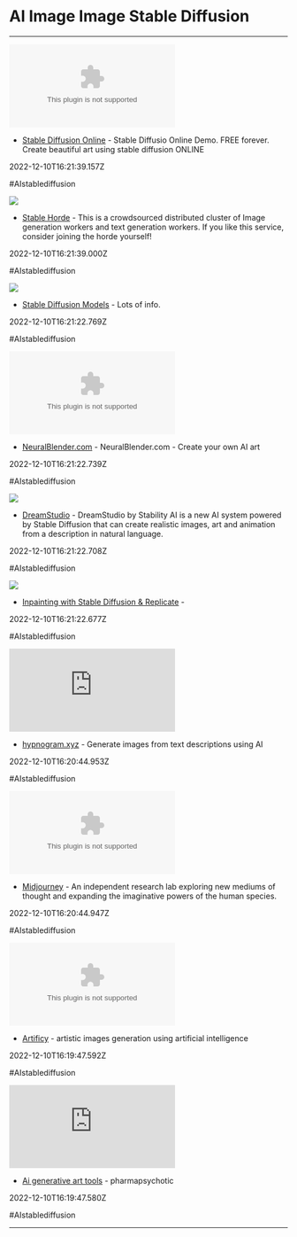 # AI  Image  Image  Stable Diffusion

---

![](https://rdl.ink/render/https%3A%2F%2Fstablediffusionweb.com)

- [Stable Diffusion Online](https://stablediffusionweb.com) - Stable Diffusio Online Demo. FREE forever. Create beautiful art using stable diffusion ONLINE

2022-12-10T16:21:39.157Z

#AIstablediffusion

![](https://rdl.ink/render/https%3A%2F%2Fstablehorde.net)

- [Stable Horde](https://stablehorde.net) - This is a crowdsourced distributed cluster of Image generation workers and text generation workers. If you like this service, consider joining the horde yourself!

2022-12-10T16:21:39.000Z

#AIstablediffusion

![](https://rdl.ink/render/https%3A%2F%2Fcyberes.github.io%2Fstable-diffusion-models)

- [Stable Diffusion Models](https://cyberes.github.io/stable-diffusion-models) - Lots of info.

2022-12-10T16:21:22.769Z

#AIstablediffusion

![](https://rdl.ink/render/https%3A%2F%2Fneuralblender.com)

- [NeuralBlender.com](https://neuralblender.com) - NeuralBlender.com - Create your own AI art

2022-12-10T16:21:22.739Z

#AIstablediffusion

![](https://rdl.ink/render/https%3A%2F%2Fstabilityai.us.auth0.com%2Fu%2Flogin%3Fstate%3DhKFo2SA4SzVNQ054M0dNMFhhZkpDSzNtWlBoUnBTLUw2R244Q6Fur3VuaXZlcnNhbC1sb2dpbqN0aWTZIDNJS2R4RUxzQ1RrLS1aQlBKWjVpYVpjcnE1V2Zzc0tGo2NpZNkgS3ZZWkpLU2htVW9PalhwY2xRbEtZVXh1Y0FWZXNsSE4)

- [DreamStudio](https://stabilityai.us.auth0.com/u/login?state=hKFo2SA4SzVNQ054M0dNMFhhZkpDSzNtWlBoUnBTLUw2R244Q6Fur3VuaXZlcnNhbC1sb2dpbqN0aWTZIDNJS2R4RUxzQ1RrLS1aQlBKWjVpYVpjcnE1V2Zzc0tGo2NpZNkgS3ZZWkpLU2htVW9PalhwY2xRbEtZVXh1Y0FWZXNsSE4) - DreamStudio by Stability AI is a new AI system powered by Stable Diffusion that can create realistic images, art and animation from a description in natural language.

2022-12-10T16:21:22.708Z

#AIstablediffusion

![](https://rdl.ink/render/https%3A%2F%2Finpainter.vercel.app%2Fpaint)

- [Inpainting with Stable Diffusion & Replicate](https://inpainter.vercel.app/paint) - 

2022-12-10T16:21:22.677Z

#AIstablediffusion

![](https://rdl.ink/render/https%3A%2F%2Fhypnogram.xyz)

- [hypnogram.xyz](https://hypnogram.xyz) - Generate images from text descriptions using AI

2022-12-10T16:20:44.953Z

#AIstablediffusion

![](https://rdl.ink/render/https%3A%2F%2Fwww.midjourney.com)

- [Midjourney](https://www.midjourney.com) - An independent research lab exploring new mediums of thought and expanding the imaginative powers of the human species.

2022-12-10T16:20:44.947Z

#AIstablediffusion

![](https://rdl.ink/render/https%3A%2F%2Fartificy.com)

- [Artificy](https://artificy.com) - artistic images generation using artificial intelligence

2022-12-10T16:19:47.592Z

#AIstablediffusion

![](https://rdl.ink/render/https%3A%2F%2Fpharmapsychotic.com%2Ftools.html)

- [Ai generative art tools](https://pharmapsychotic.com/tools.html) - pharmapsychotic

2022-12-10T16:19:47.580Z

#AIstablediffusion

---

